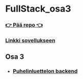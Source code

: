 # FullStack_osa3

### [👉 Pää repo 👈](https://github.com/Mimi-ctrl/FullStack)

### [Linkki sovellukseen](https://fullstack-osa3-ysa8.onrender.com/)

## Osa 3
* ### [Puhelinluettelon backend](https://github.com/Mimi-ctrl/FullStack_osa3/tree/main/puhelinluettelon_backend)
